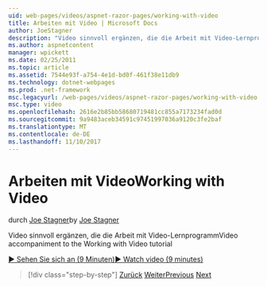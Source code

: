 ```yaml
---
uid: web-pages/videos/aspnet-razor-pages/working-with-video
title: Arbeiten mit Video | Microsoft Docs
author: JoeStagner
description: "Video sinnvoll ergänzen, die die Arbeit mit Video-Lernprogramm"
ms.author: aspnetcontent
manager: wpickett
ms.date: 02/25/2011
ms.topic: article
ms.assetid: 7544e93f-a754-4e1d-bd0f-461f38e11db9
ms.technology: dotnet-webpages
ms.prod: .net-framework
msc.legacyurl: /web-pages/videos/aspnet-razor-pages/working-with-video
msc.type: video
ms.openlocfilehash: 2616e2b85bb58680719481cc855a7173234fad0d
ms.sourcegitcommit: 9a9483aceb34591c97451997036a9120c3fe2baf
ms.translationtype: MT
ms.contentlocale: de-DE
ms.lasthandoff: 11/10/2017
---
```

<a name="working-with-video"></a><span data-ttu-id="1d5c5-103">Arbeiten mit Video</span><span class="sxs-lookup"><span data-stu-id="1d5c5-103">Working with Video</span></span>
====================
<span data-ttu-id="1d5c5-104">durch [Joe Stagner](https://github.com/JoeStagner)</span><span class="sxs-lookup"><span data-stu-id="1d5c5-104">by [Joe Stagner](https://github.com/JoeStagner)</span></span>

<span data-ttu-id="1d5c5-105">Video sinnvoll ergänzen, die die Arbeit mit Video-Lernprogramm</span><span class="sxs-lookup"><span data-stu-id="1d5c5-105">Video accompaniment to the Working with Video tutorial</span></span>

[<span data-ttu-id="1d5c5-106">&#9654; Sehen Sie sich an (9 Minuten)</span><span class="sxs-lookup"><span data-stu-id="1d5c5-106">&#9654; Watch video (9 minutes)</span></span>](https://channel9.msdn.com/Blogs/ASP-NET-Site-Videos/working-with-video)

>[!div class="step-by-step"]
<span data-ttu-id="1d5c5-107">[Zurück](working-with-images.md)
[Weiter](adding-email-to-your-web-site.md)</span><span class="sxs-lookup"><span data-stu-id="1d5c5-107">[Previous](working-with-images.md)
[Next](adding-email-to-your-web-site.md)</span></span>
